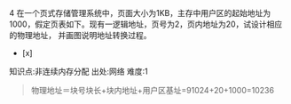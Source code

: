 4
在一个页式存储管理系统中，页面大小为1KB，主存中用户区的起始地址为1000，假定页表如下。现有一逻辑地址，页号为2，页内地址为20，试设计相应的物理地址，
并画图说明地址转换过程。
- [x]

知识点:非连续内存分配
出处:网络
难度:1
> 物理地址＝块号块长+块内地址+用户区基址=91024+20+1000=10236
